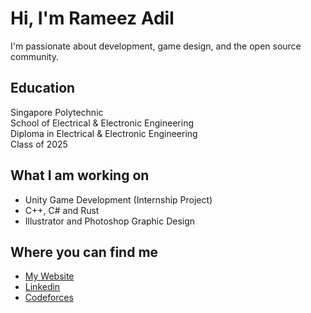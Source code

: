 # Hi, I'm Rameez Adil

I'm passionate about development, game design, and the open source community.

## Education
Singapore Polytechnic <br/>
School of Electrical & Electronic Engineering <br/>
Diploma in Electrical & Electronic Engineering <br/>
Class of 2025

## What I am working on
- Unity Game Development (Internship Project)
- C++, C# and Rust
- Illustrator and Photoshop Graphic Design

## Where you can find me
- [My Website](https://splodster.github.io/splodster)
- [Linkedin](https://www.linkedin.com/in/rameezadil/)
- [Codeforces](https://codeforces.com/profile/splodster)
